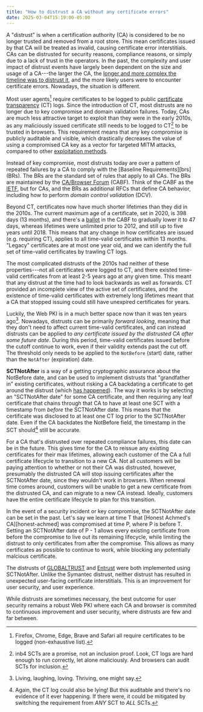 ```yaml
---
title: "How to distrust a CA without any certificate errors"
date: 2025-03-04T15:19:00-05:00
---
```


A "distrust" is when a certification authority (CA) is considered to be no
longer trusted and removed from a root store. This mean certificates issued by
that CA will be treated as invalid, causing certificate error interstitials. CAs
can be distrusted for security reasons, compliance reasons, or simply due to a
lack of trust in the operators. In the past, the complexity and user impact of
distrust events have largely been dependent on the size and usage of a CA---the
larger the CA, the [longer and more complex the timeline was to distrust
it][symantec-distrust], and the more likely users were to encounter certificate
errors. Nowadays, the situation is different.

Most user agents[^1] require certificates to be logged to public [certificate
transparency][ct] (CT) logs. Since the introduction of CT, most distrusts are no
longer due to key compromise and domain validation failures. Today, CAs are much
less attractive target to exploit than they were in the early 2010s, as any
maliciously issued certificate still needs to be logged to CT[^2] to be trusted
in browsers. This requirement means that any key compromise is publicly
auditable and visible, which drastically decreases the value of using a
compromised CA key as a vector for targeted MITM attacks, compared to other
[exploitation methods][cne].

Instead of key compromise, most distrusts today are over a pattern of repeated
failures by a CA to comply with the [Baseline Requirements][brs] (BRs). The BRs
are the standard set of rules that apply to all CAs. The BRs are maintained by
the [CA/Browser Forum][cabf] (CABF). Think of the CABF as the [IETF][ietf], but
for CAs, and the BRs as additional RFCs that define CA behavior, including how
to perform _domain control validation_ (DCV).

Beyond CT, certificates now have much shorter lifetimes than they did in the
2010s. The current maximum age of a certificate, set in 2020, is 398 days (13
months), and there's a [ballot][sc81] in the CABF to gradually lower it to 47
days, whereas lifetimes were unlimited prior to 2012, and still up to five years
until 2018. This means that any change in how certificates are issued (e.g.
requiring CT), applies to all time-valid certificates within 13 months. "Legacy"
certificates are at most one year old, and we can identify the full set of
time-valid certificates by trawling CT logs.

The most complicated distrusts of the 2010s had neither of these
properties---not all certificates were logged to CT, and there existed
time-valid certificates from at least 2-5 years ago at any given time. This
meant that any distrust at the time had to look backwards as well as forwards.
CT provided an incomplete view of the active set of certificates, and the
existence of time-valid certificates with extremely long lifetimes meant that a
CA that stopped issuing could still have unexpired certificates for years.

Luckily, the Web PKI is in a much better space now than it was ten years
ago[^3]. Nowadays, distrusts can be primarily _forward looking_, meaning that
they don't need to affect current time-valid certificates, and can instead
distrusts can be applied to _any certificate issued by the distrusted CA after
some future date_. During this period, time-valid certificates issued before the
cutoff continue to work, even if their validity extends past the cut off. The
threshold only needs to be applied to the `NotBefore` (start) date, rather than
the `NotAfter` (expiration) date.

**SCTNotAfter** is a way of a getting cryptographic assurance about the
NotBefore date, and can be used to implement distrusts that "grandfather in"
existing certificates, without risking a CA backdating a certificate to get
around the distrust (which [has happened][wosign-backdate]). The way it works
is by selecting an "SCTNotAfter date" for some CA certificate, and then
requiring any leaf certificate that chains through that CA to have at least one
SCT with a timestamp from _before_ the SCTNotAfter date. This means that the
certificate was disclosed to at least one CT log prior to the SCTNotAfter date.
Even if the CA backdates the NotBefore field, the timestamp in the SCT
should[^4] still be accurate.

For a CA that's distrusted over repeated compliance failures, this date can be
in the future. This gives time for the CA to reissue any existing certificates
for their max lifetimes, allowing each customer of the CA a full certificate
lifecycle to transition to a new CA. Not all customers will be paying attention
to whether or not their CA was distrusted, however, presumably the distrusted CA
will stop issuing certificates after the SCTNotAfter date, since they wouldn't
work in browsers. When renewal time comes around, customers will be unable to
get a new certificate from the distrusted CA, and can migrate to a new CA
instead. Ideally, customers have the entire certificate lifecycle to plan for
this transition.

In the event of a security incident or key compromise, the SCTNotAfter date can
be set in the past. Let's say we learn at time T that [Honest Achmed's
CA][honest-achmed] was compromised at time P, where P is before T. Setting an
SCTNotAfter date of P - 1 allows every existing certificate from before the
compromise to live out its remaining lifecycle, while limiting the distrust to
only certificates from after the compromise. This allows as many certificates as
possible to continue to work, while blocking any potentially malcious
certificate.

The distrusts of [GLOBALTRUST][ecommerce-distrust] and [Entrust][entrust-distrust]
were both implemented using SCTNotAfter. Unlike the Symantec distrust, neither
distrust has resulted in unexpected user-facing certificate interstitials. This
is an improvement for user security, and user experience.

While distrusts are sometimes necessary, the best outcome for user security
remains a robust Web PKI where each CA and browser is commited to continuous
improvement and user security, where distrusts are few and far between.

[ct]: https://transparency.dev
[cabf]: https://cabforum.org/
[ietf]: https://www.ietf.org/
[symantec-distrust]: https://security.googleblog.com/2017/09/chromes-plan-to-distrust-symantec.html
[cne]: \TODO
[sc81]: https://github.com/cabforum/servercert/pull/553/files
[wosign-backdate]: \TODO
[ecommerce-distrust]: https://groups.google.com/a/ccadb.org/g/public/c/wRs-zec8w7k/m/MeZgTE4PAgAJ
[entrust-distrust]: https://security.googleblog.com/2024/06/sustaining-digital-certificate-security.html

[^1]: Firefox, Chrome, Edge, Brave and Safari all require certificates to be
  logged (non-exhaustive list).
[^2]: inb4 SCTs are a promise, not an inclusion proof. Look, CT logs are hard
  enough to run correctly, let alone maliciously. And browsers can audit SCTs
  for inclusion.
[^3]: Living, laughing, loving. Thriving, one might say.
[^4]: Again, the CT log could also be lying! But this auditable and there's no
   evidence of it ever happening. If there were, it could be mitigated by switching
   the requirement from _ANY_ SCT to _ALL_ SCTs.
